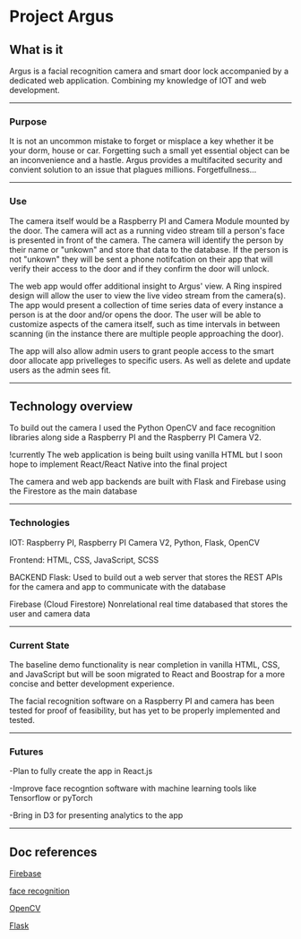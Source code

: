 # Project Argus

## What is it

Argus is a facial recognition camera and smart door lock accompanied by a dedicated web application. Combining my knowledge of IOT and web development. 

---

### Purpose 
It is not an uncommon mistake to forget or misplace a key whether it be your dorm, house or car. Forgetting such a small yet essential object can be an inconvenience and a hastle. Argus provides a multifacited security and convient solution to an issue that plagues millions. Forgetfullness...

---

### Use 
The camera itself would be a Raspberry PI and Camera Module mounted by the door. The camera will act as a running video stream till a person's face is presented in front of the camera. The camera will identify the person by their name or "unkown" and store that data to the database. If the person is not "unkown" they will be sent a phone notifcation on their app that will verify their access to the door and if they confirm the door will unlock. 

The web app would offer additional insight to Argus' view. A Ring inspired design will allow the user to view the live video stream from the camera(s). The app would present a collection of time series data of every instance a person is at the door and/or opens the door. The user will be able to customize aspects of the camera itself, such as time intervals in between scanning (in the instance there are multiple people approaching the door). 

The app will also allow admin users to grant people access to the smart door allocate app privelleges to specific users. As well as delete and update users as the admin sees fit.

---

## Technology overview

To build out the camera I used the Python OpenCV and face recognition libraries along side a Raspberry PI and the Raspberry PI Camera V2.

!currently
The web application is being built using vanilla HTML but I soon hope to implement React/React Native into the final project

The camera and web app backends are built with Flask and Firebase using the Firestore as the main database

---

### Technologies

IOT: Raspberry PI, Raspberry PI Camera V2, Python, Flask, OpenCV

Frontend: HTML, CSS, JavaScript, SCSS

BACKEND
Flask: 
  Used to build out a web server that stores the REST APIs for the camera and app to communicate with the database 

Firebase (Cloud Firestore) 
  Nonrelational real time databased that stores the user and camera data 

---

### Current State 
The baseline demo functionality is near completion in vanilla HTML, CSS, and JavaScript but will be soon migrated to React and Boostrap for a more concise and better development experience. 

The facial recognition software on a Raspberry PI and camera has been tested for proof of feasibility, but has yet to be properly implemented and tested. 

---

### Futures

-Plan to fully create the app in React.js

-Improve face recogntion software with machine learning tools like Tensorflow or pyTorch

-Bring in D3 for presenting analytics to the app

---

## Doc references 
[Firebase]( https://firebase.google.com/docs/firestore)

[face recognition](https://github.com/ageitgey/face_recognition ) 

[OpenCV](https://docs.opencv.org/4.x/d6/d00/tutorial_py_root.html) 

[Flask](https://flask.palletsprojects.com/en/2.1.x/ ) 
